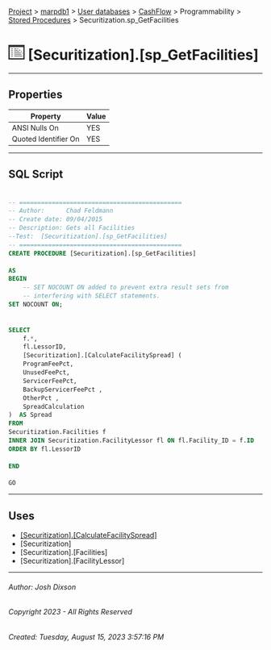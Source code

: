 #### 

[Project](../../../../../index.md) > [marpdb1](../../../../index.md) > [User databases](../../../index.md) > [CashFlow](../../index.md) > Programmability > [Stored Procedures](Stored_Procedures.md) > Securitization.sp_GetFacilities

# ![Stored Procedures](../../../../../Images/StoredProcedure32.png) [Securitization].[sp_GetFacilities]

---

## <a name="#properties"></a>Properties

| Property | Value |
|---|---|
| ANSI Nulls On | YES |
| Quoted Identifier On | YES |


---

## <a name="#sqlscript"></a>SQL Script

```sql

-- =============================================
-- Author:		Chad Feldmann
-- Create date: 09/04/2015
-- Description:	Gets all Facilities
--Test:  [Securitization].[sp_GetFacilities] 
-- =============================================
CREATE PROCEDURE [Securitization].[sp_GetFacilities]

AS
BEGIN
	-- SET NOCOUNT ON added to prevent extra result sets from
	-- interfering with SELECT statements.
SET NOCOUNT ON;


SELECT 
	f.*,
	fl.LessorID,
	[Securitization].[CalculateFacilitySpread] ( 
    ProgramFeePct,
	UnusedFeePct,
	ServicerFeePct,
	BackupServicerFeePct ,
	OtherPct ,
	SpreadCalculation 
)  AS Spread
FROM
Securitization.Facilities f
INNER JOIN Securitization.FacilityLessor fl ON fl.Facility_ID = f.ID	
ORDER BY fl.LessorID

END

GO

```


---

## <a name="#uses"></a>Uses

* [[Securitization].[CalculateFacilitySpread]](../Functions/Scalar-valued_Functions/Securitization_CalculateFacilitySpread.md)
* [Securitization]
* [Securitization].[Facilities]
* [Securitization].[FacilityLessor]


---

###### Author:  Josh Dixson

###### Copyright 2023 - All Rights Reserved

###### Created: Tuesday, August 15, 2023 3:57:16 PM

